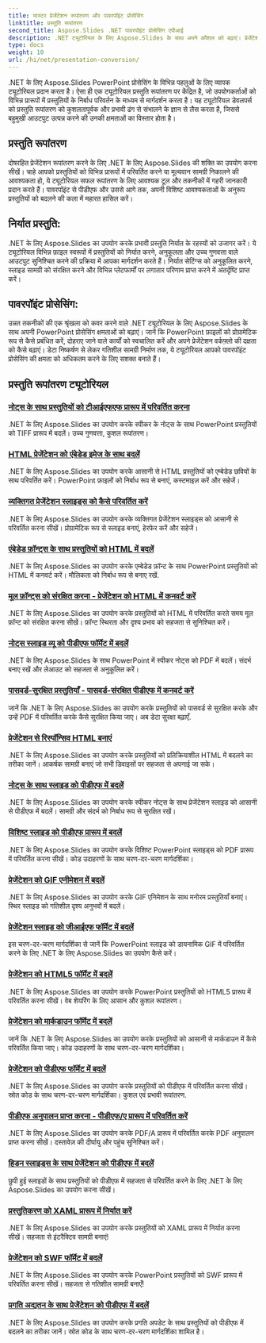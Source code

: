 ```yaml
---
title: मास्टर प्रेजेंटेशन रूपांतरण और पावरपॉइंट प्रोसेसिंग
linktitle: प्रस्तुति रूपांतरण
second_title: Aspose.Slides .NET पावरपॉइंट प्रोसेसिंग एपीआई
description: .NET ट्यूटोरियल के लिए Aspose.Slides के साथ अपने कौशल को बढ़ाएं। प्रेजेंटेशन रूपांतरण और पावरपॉइंट प्रोसेसिंग को चरण-दर-चरण सीखें। आज ही अपना वर्कफ़्लो बदलें!
type: docs
weight: 10
url: /hi/net/presentation-conversion/
---
```


.NET के लिए Aspose.Slides PowerPoint प्रोसेसिंग के विभिन्न पहलुओं के लिए व्यापक ट्यूटोरियल प्रदान करता है। ऐसा ही एक ट्यूटोरियल प्रस्तुति रूपांतरण पर केंद्रित है, जो उपयोगकर्ताओं को विभिन्न प्रारूपों में प्रस्तुतियों के निर्बाध परिवर्तन के माध्यम से मार्गदर्शन करता है। यह ट्यूटोरियल डेवलपर्स को प्रस्तुति रूपांतरण को कुशलतापूर्वक और प्रभावी ढंग से संभालने के ज्ञान से लैस करता है, जिससे बहुमुखी आउटपुट उत्पन्न करने की उनकी क्षमताओं का विस्तार होता है।

## प्रस्तुति रूपांतरण 

दोषरहित प्रेजेंटेशन रूपांतरण करने के लिए .NET के लिए Aspose.Slides की शक्ति का उपयोग करना सीखें। चाहे आपको प्रस्तुतियों को विभिन्न प्रारूपों में परिवर्तित करने या मूल्यवान सामग्री निकालने की आवश्यकता हो, ये ट्यूटोरियल सफल रूपांतरण के लिए आवश्यक टूल और तकनीकों में गहरी जानकारी प्रदान करते हैं। पावरपॉइंट से पीडीएफ और उससे आगे तक, अपनी विशिष्ट आवश्यकताओं के अनुरूप प्रस्तुतियों को बदलने की कला में महारत हासिल करें।

## निर्यात प्रस्तुति: 
.NET के लिए Aspose.Slides का उपयोग करके प्रभावी प्रस्तुति निर्यात के रहस्यों को उजागर करें। ये ट्यूटोरियल विभिन्न फ़ाइल स्वरूपों में प्रस्तुतियों को निर्यात करने, अनुकूलता और उच्च गुणवत्ता वाले आउटपुट सुनिश्चित करने की प्रक्रिया में आपका मार्गदर्शन करते हैं। निर्यात सेटिंग्स को अनुकूलित करने, स्लाइड सामग्री को संरक्षित करने और विभिन्न प्लेटफार्मों पर लगातार परिणाम प्राप्त करने में अंतर्दृष्टि प्राप्त करें।

## पावरपॉइंट प्रोसेसिंग: 
उन्नत तकनीकों की एक श्रृंखला को कवर करने वाले .NET ट्यूटोरियल के लिए Aspose.Slides के साथ अपनी PowerPoint प्रोसेसिंग क्षमताओं को बढ़ाएं। जानें कि PowerPoint फ़ाइलों को प्रोग्रामेटिक रूप से कैसे प्रबंधित करें, दोहराए जाने वाले कार्यों को स्वचालित करें और अपने प्रेजेंटेशन वर्कफ़्लो की दक्षता को कैसे बढ़ाएं। डेटा निष्कर्षण से लेकर गतिशील सामग्री निर्माण तक, ये ट्यूटोरियल आपको पावरपॉइंट प्रोसेसिंग की क्षमता को अधिकतम करने के लिए सशक्त बनाते हैं।


## प्रस्तुति रूपांतरण ट्यूटोरियल
### [नोट्स के साथ प्रस्तुतियों को टीआईएफएफ प्रारूप में परिवर्तित करना](./converting-presentations-to-tiff-format-with-notes/)
.NET के लिए Aspose.Slides का उपयोग करके स्पीकर के नोट्स के साथ PowerPoint प्रस्तुतियों को TIFF प्रारूप में बदलें। उच्च गुणवत्ता, कुशल रूपांतरण।
### [HTML प्रेजेंटेशन को एंबेडेड इमेज के साथ बदलें](./convert-html-presentation-with-embedded-images/)
.NET के लिए Aspose.Slides का उपयोग करके आसानी से HTML प्रस्तुतियों को एम्बेडेड छवियों के साथ परिवर्तित करें। PowerPoint फ़ाइलों को निर्बाध रूप से बनाएं, कस्टमाइज़ करें और सहेजें।
### [व्यक्तिगत प्रेजेंटेशन स्लाइड्स को कैसे परिवर्तित करें](./how-to-convert-individual-presentation-slides/)
.NET के लिए Aspose.Slides का उपयोग करके व्यक्तिगत प्रेजेंटेशन स्लाइड्स को आसानी से परिवर्तित करना सीखें। प्रोग्रामेटिक रूप से स्लाइड बनाएं, हेरफेर करें और सहेजें।
### [एंबेडेड फ़ॉन्ट्स के साथ प्रस्तुतियों को HTML में बदलें](./convert-presentations-to-html-with-embedded-fonts/)
.NET के लिए Aspose.Slides का उपयोग करके एम्बेडेड फ़ॉन्ट के साथ PowerPoint प्रस्तुतियों को HTML में कनवर्ट करें। मौलिकता को निर्बाध रूप से बनाए रखें.
### [मूल फ़ॉन्ट्स को संरक्षित करना - प्रेजेंटेशन को HTML में कनवर्ट करें](./preserving-original-fonts-convert-presentation-to-html/)
.NET के लिए Aspose.Slides का उपयोग करके प्रस्तुतियों को HTML में परिवर्तित करते समय मूल फ़ॉन्ट को संरक्षित करना सीखें। फ़ॉन्ट स्थिरता और दृश्य प्रभाव को सहजता से सुनिश्चित करें।
### [नोट्स स्लाइड व्यू को पीडीएफ फॉर्मेट में बदलें](./convert-notes-slide-view-to-pdf-format/)
.NET के लिए Aspose.Slides के साथ PowerPoint में स्पीकर नोट्स को PDF में बदलें। संदर्भ बनाए रखें और लेआउट को सहजता से अनुकूलित करें।
### [पासवर्ड-सुरक्षित प्रस्तुतियाँ - पासवर्ड-संरक्षित पीडीएफ में कनवर्ट करें](./password-protect-presentations-convert-to-password-protected-pdf/)
जानें कि .NET के लिए Aspose.Slides का उपयोग करके प्रस्तुतियों को पासवर्ड से सुरक्षित करके और उन्हें PDF में परिवर्तित करके कैसे सुरक्षित किया जाए। अब डेटा सुरक्षा बढ़ाएँ.
### [प्रेजेंटेशन से रिस्पॉन्सिव HTML बनाएं](./create-responsive-html-from-presentation/)
.NET के लिए Aspose.Slides का उपयोग करके प्रस्तुतियों को प्रतिक्रियाशील HTML में बदलने का तरीका जानें। आकर्षक सामग्री बनाएं जो सभी डिवाइसों पर सहजता से अपनाई जा सके।
### [नोट्स के साथ स्लाइड को पीडीएफ में बदलें](./convert-slides-to-pdf-with-notes/)
.NET के लिए Aspose.Slides का उपयोग करके स्पीकर नोट्स के साथ प्रेजेंटेशन स्लाइड को आसानी से पीडीएफ में बदलें। सामग्री और संदर्भ को निर्बाध रूप से सुरक्षित रखें।
### [विशिष्ट स्लाइड को पीडीएफ प्रारूप में बदलें](./convert-specific-slide-to-pdf-format/)
.NET के लिए Aspose.Slides का उपयोग करके विशिष्ट PowerPoint स्लाइड्स को PDF प्रारूप में परिवर्तित करना सीखें। कोड उदाहरणों के साथ चरण-दर-चरण मार्गदर्शिका।
### [प्रेजेंटेशन को GIF एनीमेशन में बदलें](./convert-presentation-to-gif-animation/)
.NET के लिए Aspose.Slides का उपयोग करके GIF एनिमेशन के साथ मनोरम प्रस्तुतियाँ बनाएं। स्थिर स्लाइड को गतिशील दृश्य अनुभवों में बदलें।
### [प्रेजेंटेशन स्लाइड को जीआईएफ फॉर्मेट में बदलें](./convert-presentation-slides-to-gif-format/)
इस चरण-दर-चरण मार्गदर्शिका से जानें कि PowerPoint स्लाइड को डायनामिक GIF में परिवर्तित करने के लिए .NET के लिए Aspose.Slides का उपयोग कैसे करें।
### [प्रेजेंटेशन को HTML5 फॉर्मेट में बदलें](./convert-presentation-to-html5-format/)
.NET के लिए Aspose.Slides का उपयोग करके PowerPoint प्रस्तुतियों को HTML5 प्रारूप में परिवर्तित करना सीखें। वेब शेयरिंग के लिए आसान और कुशल रूपांतरण।
### [प्रेजेंटेशन को मार्कडाउन फॉर्मेट में बदलें](./convert-presentation-to-markdown-format/)
जानें कि .NET के लिए Aspose.Slides का उपयोग करके प्रस्तुतियों को आसानी से मार्कडाउन में कैसे परिवर्तित किया जाए। कोड उदाहरणों के साथ चरण-दर-चरण मार्गदर्शिका।
### [प्रेजेंटेशन को पीडीएफ फॉर्मेट में बदलें](./convert-presentation-to-pdf-format/)
.NET के लिए Aspose.Slides का उपयोग करके प्रस्तुतियों को पीडीएफ में परिवर्तित करना सीखें। स्रोत कोड के साथ चरण-दर-चरण मार्गदर्शिका। कुशल एवं प्रभावी रूपांतरण.
### [पीडीएफ अनुपालन प्राप्त करना - पीडीएफ/ए प्रारूप में परिवर्तित करें](./achieving-pdf-compliance-convert-to-pdf-a-format/)
.NET के लिए Aspose.Slides का उपयोग करके PDF/A प्रारूप में परिवर्तित करके PDF अनुपालन प्राप्त करना सीखें। दस्तावेज़ की दीर्घायु और पहुंच सुनिश्चित करें।
### [हिडन स्लाइड्स के साथ प्रेजेंटेशन को पीडीएफ में बदलें](./convert-presentation-to-pdf-with-hidden-slides/)
छुपी हुई स्लाइडों के साथ प्रस्तुतियों को पीडीएफ में सहजता से परिवर्तित करने के लिए .NET के लिए Aspose.Slides का उपयोग करना सीखें।
### [प्रस्तुतिकरण को XAML प्रारूप में निर्यात करें](./export-presentation-to-xaml-format/)
.NET के लिए Aspose.Slides का उपयोग करके प्रस्तुतियों को XAML प्रारूप में निर्यात करना सीखें। सहजता से इंटरैक्टिव सामग्री बनाएं!
### [प्रेजेंटेशन को SWF फॉर्मेट में बदलें](./convert-presentation-to-swf-format/)
.NET के लिए Aspose.Slides का उपयोग करके PowerPoint प्रस्तुतियों को SWF प्रारूप में परिवर्तित करना सीखें। सहजता से गतिशील सामग्री बनाएँ!
### [प्रगति अद्यतन के साथ प्रेजेंटेशन को पीडीएफ में बदलें](./convert-presentation-to-pdf-with-progress-update/)
.NET के लिए Aspose.Slides का उपयोग करके प्रगति अपडेट के साथ प्रस्तुतियों को पीडीएफ में बदलने का तरीका जानें। स्रोत कोड के साथ चरण-दर-चरण मार्गदर्शिका शामिल है।